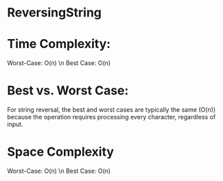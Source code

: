 # ReversingString

# Time Complexity:
   Worst-Case: O(n) \n
   Best Case: O(n)
# Best vs. Worst Case:
  For string reversal, the best and worst cases are typically the same (O(n)) because the operation requires processing every character, regardless of input.

# Space Complexity
  Worst-Case: O(n)  \n
  Best Case: O(n)


